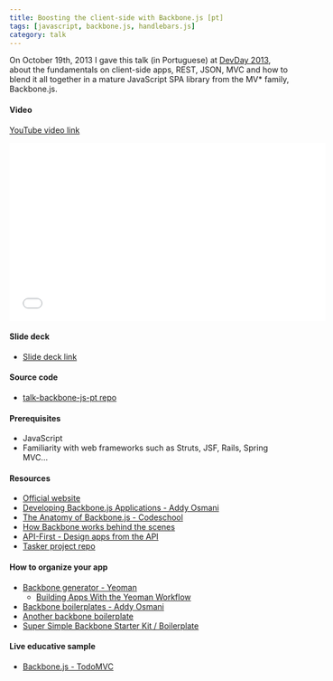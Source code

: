 ```yaml
---
title: Boosting the client-side with Backbone.js [pt]
tags: [javascript, backbone.js, handlebars.js]
category: talk
---
```


On October 19th, 2013 I gave this talk (in Portuguese) at [DevDay 2013](http://devday.devisland.com/), about the fundamentals on client-side apps, REST, JSON, MVC and how to blend it all together in a mature JavaScript SPA library from the MV* family, Backbone.js.

#### Video
[YouTube video link](//www.youtube.com/watch?v=isEsxOogNnY&list=UUuekWCPIBD2XC8Mw86tOy7Q)
<iframe width="560" height="315" src="//www.youtube.com/embed/isEsxOogNnY?list=UUuekWCPIBD2XC8Mw86tOy7Q" frameborder="0" allowfullscreen></iframe><br/>

#### Slide deck
* [Slide deck link](//tiagorg.github.io/talk-backbone-js-pt)

#### Source code
* [talk-backbone-js-pt repo](https://github.com/tiagorg/talk-backbone-js-pt)

#### Prerequisites

* JavaScript
* Familiarity with web frameworks such as Struts, JSF, Rails, Spring MVC...

#### Resources

* [Official website](http://backbonejs.org)
* [Developing Backbone.js Applications - Addy Osmani](http://addyosmani.github.io/backbone-fundamentals)
* [The Anatomy of Backbone.js - Codeschool](http://backbone.codeschool.com)
* [How Backbone works behind the scenes](http://backbonejs.org/docs/backbone.html)
* [API-First - Design apps from the API](http://www.api-first.com/)
* [Tasker project repo](https://github.com/tiagorg/tasker)

#### How to organize your app

* [Backbone generator - Yeoman](https://github.com/yeoman/generator-backbone)
    * [Building Apps With the Yeoman Workflow](http://net.tutsplus.com/tutorials/javascript-ajax/building-apps-with-the-yeoman-workflow/)
* [Backbone boilerplates - Addy Osmani](https://github.com/addyosmani/backbone-boilerplates)
* [Another backbone boilerplate](http://backboneboilerplate.com/)
* [Super Simple Backbone Starter Kit / Boilerplate](http://webapplog.com/super-simple-backbone-starter-kit-boilerplate/)

#### Live educative sample

* [Backbone.js - TodoMVC](http://todomvc.com/architecture-examples/backbone/)
